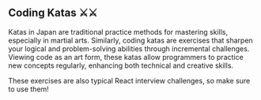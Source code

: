 ## Coding Katas ⚔️⚔️

Katas in Japan are traditional practice methods for mastering skills, especially in martial arts. Similarly, coding katas are exercises that sharpen your logical and problem-solving abilities through incremental challenges. Viewing code as an art form, these katas allow programmers to practice new concepts regularly, enhancing both technical and creative skills.

These exercises are also typical React interview challenges, so make sure to use them!
